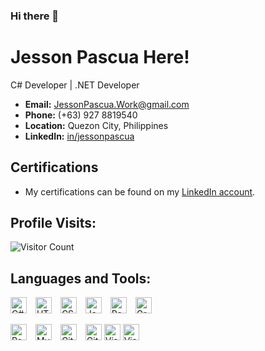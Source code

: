 ### Hi there 👋

# Jesson Pascua Here!
C# Developer | .NET Developer

- **Email:** JessonPascua.Work@gmail.com
- **Phone:** (+63) 927 8819540
- **Location:** Quezon City, Philippines
- **LinkedIn:** [in/jessonpascua](https://www.linkedin.com/in/jessonpascua)

## Certifications
- My certifications can be found on my [LinkedIn account](https://www.linkedin.com/in/jessonpascua).


## Profile Visits:

![Visitor Count](https://profile-counter.glitch.me/{JessonPascua}/count.svg)


## Languages and Tools:
<p align="left">
<img alt="C#" width="26px" src="https://devicons.railway.app/i/csharp.svg" style="padding-right:10px;" title="C#">
<img alt="HTML5" width="26px" src="https://cdn.jsdelivr.net/gh/devicons/devicon/icons/html5/html5-original.svg" style="padding-right:10px;" title="HTML5">
<img alt="CSS3" width="26px" src="https://cdn.jsdelivr.net/gh/devicons/devicon/icons/css3/css3-original.svg" style="padding-right:10px;" title="CSS3">
<img alt="JavaScript" width="26px" src="https://cdn.jsdelivr.net/gh/devicons/devicon/icons/javascript/javascript-original.svg" style="padding-right:10px;" title="JavaScript">
<img alt="React" width="26px" src="https://cdn.jsdelivr.net/gh/devicons/devicon/icons/react/react-original.svg" style="padding-right:10px;" title="React">
<img alt="GraphQL" width="26px" src="https://cdn.jsdelivr.net/gh/devicons/devicon/icons/graphql/graphql-plain.svg" style="padding-right:10px;" title="GraphQL">
</p>

<p align="left" style="padding-right:10px;">
<img alt="PostgreSQL" width="26px" title="PostgreSQL" src="https://devicons.railway.app/i/postgresql.svg" style="padding-right:10px;" />
<img alt="MySQL" width="26px" title="MySQL" src="https://cdn.jsdelivr.net/gh/devicons/devicon/icons/mysql/mysql-original.svg" style="padding-right:10px;" />
<img alt="Git" width="26px" title="Git" src="https://cdn.jsdelivr.net/gh/devicons/devicon/icons/git/git-original.svg" style="padding-right:10px;" />
<img alt="GitHub" width="26px" title="GitHub" src="https://user-images.githubusercontent.com/3369400/139447912-e0f43f33-6d9f-45f8-be46-2df5bbc91289.png" />
<img alt="Visual Studio 2022" width="26px" title="Visual Studio 2022" src="https://cdn.jsdelivr.net/gh/devicons/devicon/icons/visualstudio/visualstudio-plain.svg"/>
<img alt="Visual Studio Code" width="26px" title="Visual Studio Code" src="https://cdn.jsdelivr.net/gh/devicons/devicon/icons/vscode/vscode-original.svg" />
</p>




<!--
**JessonPascua/JessonPascua** is a ✨ _special_ ✨ repository because its `README.md` (this file) appears on your GitHub profile.

Here are some ideas to get you started:

- 🔭 I’m currently working on ...
- 🌱 I’m currently learning ...
- 👯 I’m looking to collaborate on ...
- 🤔 I’m looking for help with ...
- 💬 Ask me about ...
- 📫 How to reach me: ...
- 😄 Pronouns: ...
- ⚡ Fun fact: ...
-->
